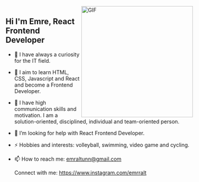 <img align="right" alt="GIF" src="https://github.com/abhisheknaiidu/abhisheknaiidu/blob/master/code.gif?raw=true" width="300"/>

## Hi I'm Emre, React Frontend Developer
- 🔭 I have always a curiosity for the IT field.
- 🌱 I aim to learn HTML, CSS, Javascript and React and become a Frontend Developer.
- 👯 I have high communication skills and motivation. I am a solution-oriented, disciplined, individual and team-oriented person.
- 🤔 I’m looking for help with React Frontend Developer.
- ⚡ Hobbies and interests: volleyball, swimming, video game and cycling.
- 📫 How to reach me: emraltunn@gmail.com

  Connect with me:
  https://www.instagram.com/emrralt
